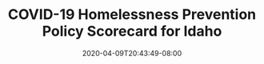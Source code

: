 ---
title: "COVID-19 Homelessness Prevention Policy Scorecard for Idaho"
date: 2020-04-09T20:43:49-08:00
layout: single
type: covid-policy-rankings
state_abbrev: id # use state abbreviation.
state_title: Idaho
photoCredit:
hasSubnav: true
socialDescription: COVID-19 Homelessness Prevention Policy Scorecard for Idaho
description: See how Idaho ranks in our nationwide scorecard of homelessness prevention policies in response to COVID-19.
url: /covid-policy-rankings/id
aliases:
    - /covid-policy-rankings/id
    - /covid-policy-rankings/idaho
    - /es/covid-policy-rankings/id
    - /es/covid-policy-rankings/idaho
---